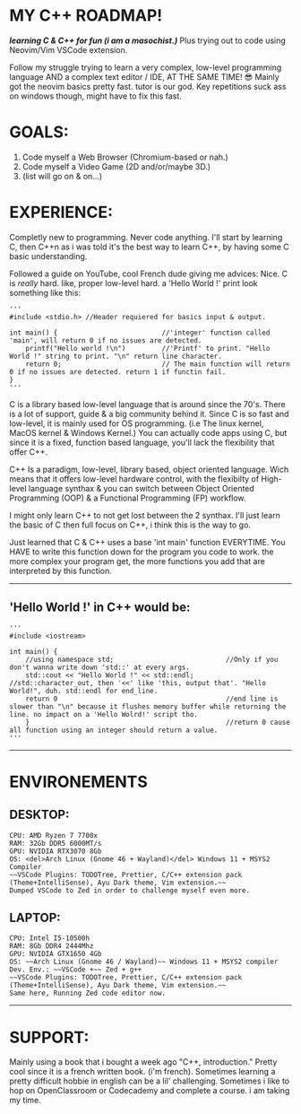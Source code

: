 # MY C++ ROADMAP!
***learning C & C++ for fun (i am a masochist.)*** Plus trying out to code using Neovim/Vim VSCode extension.

Follow my struggle trying to learn a very complex, low-level programming language AND a complex text editor / IDE, AT THE SAME TIME! 😎
Mainly got the neovim basics pretty fast. tutor is our god. Key repetitions suck ass on windows though, might have to fix this fast.

# GOALS:
1. Code myself a Web Browser (Chromium-based or nah.)
2. Code myself a Video Game (2D and/or/maybe 3D.)
3. (list will go on & on...)

# EXPERIENCE:
Completly new to programming. Never code anything. I'll start by learning C, then C++n as i was told it's the best way to learn C++, by having some C basic understanding.

Followed a guide on YouTube, cool French dude giving me advices: Nice. C is *really* hard. like, proper low-level hard. a 'Hello World !' print look something like this:

    '''
    #include <stdio.h> //Header requiered for basics input & output.

    int main() {                          //'integer' function called 'main', will return 0 if no issues are detected.
        printf("Hello world !\n")         //'Printf' to print. "Hello World !" string to print. "\n" return line character.
        return 0;                         // The main function will return 0 if no issues are detected. return 1 if functin fail.
    }
    '''

C is a library based low-level language that is around since the 70's. There is a lot of support, guide & a big community behind it. Since C is so fast and low-level, it is mainly used for OS programming. (i.e The linux kernel, MacOS kernel & Windows Kernel.) You can actually code apps using C, but since it is a fixed, function based language, you'll lack the flexibility that offer C++.

C++ Is a paradigm, low-level, library based, object oriented language. Wich means that it offers low-level hardware control, with the flexibilty of High-level language synthax & you can switch between Object Oriented Programming (OOP) & a Functional Programming (FP) workflow.

I might only learn C++ to not get lost between the 2 synthax. I'll just learn the basic of C then full focus on C++, i think this is the way to go.

Just learned that C & C++ uses a base 'int main' function EVERYTIME. You HAVE to write this function down for the program you code to work. the more complex your program get, the more functions you add that are interpreted by this function.

---

## 'Hello World !' in C++ would be:

    '''
    #include <iostream>

    int main() {
        //using namespace std;                            //Only if you don't wanna write down 'std::' at every args.
        std::cout << "Hello World !" << std::endl;        //std::character_out, then '<<' like 'this, output that'. "Hello World!", duh. std::endl for end_line.
        return 0                                          //end line is slower than "\n" because it flushes memory buffer while returning the line. no impact on a 'Hello Wolrd!' script tho.
        }                                                 //return 0 cause all function using an integer should return a value.
    '''

---

# ENVIRONEMENTS

## DESKTOP: 
    CPU: AMD Ryzen 7 7700x
    RAM: 32Gb DDR5 6000MT/s 
    GPU: NVIDIA RTX3070 8Gb
    OS: <del>Arch Linux (Gnome 46 + Wayland)</del> Windows 11 + MSYS2 Compiler
    ~~VSCode Plugins: TODOTree, Prettier, C/C++ extension pack (Theme+IntelliSense), Ayu Dark theme, Vim extension.~~
    Dumped VSCode to Zed in order to challenge myself even more.

## LAPTOP:
    CPU: Intel I5-10500h
    RAM: 8Gb DDR4 2444Mhz
    GPU: NVIDIA GTX1650 4Gb
    OS: ~~Arch Linux (Gnome 46 / Wayland)~~ Windows 11 + MSYS2 compiler
    Dev. Env.: ~~VSCode +~~ Zed + g++
    ~~VSCode Plugins: TODOTree, Prettier, C/C++ extension pack (Theme+IntelliSense), Ayu Dark theme, Vim extension.~~
    Same here, Running Zed code editor now.
---

# SUPPORT:
Mainly using a book that i bought a week ago "C++, introduction." Pretty cool since it is a french written book. (i'm french). Sometimes learning a pretty difficult hobbie in english can be a lil' challenging. 
Sometimes i like to hop on OpenClassroom or Codecademy and complete a course. i am taking my time.

